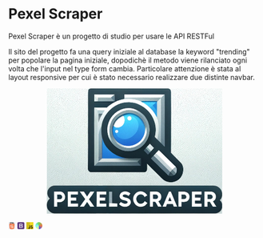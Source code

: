 # Pexel Scraper 
Pexel Scraper è un progetto di studio per usare le API RESTFul

Il sito del progetto fa una query iniziale al database la keyword "trending" per popolare la pagina iniziale, dopodichè il metodo viene rilanciato ogni volta che l'input nel type form cambia. Particolare attenzione è stata al layout responsive per cui è stato necessario realizzare due distinte navbar.

<p align="center">
  <img src="./media/Pex xel.png" alt="Virtual BookShelf Image" height="250px">
</p>

 <img src="./media/html5.png" width="14" height="14" alt="HTML5"/>  <img src="./media/5968672.png" width="14" height="14" alt="bootStrap"/>  <img src="./media/free-javascript-3628858-3029998.png" width="14" height="14" alt="JavaScript"/>  <img src="./media/DALLE.png" width="14" height="14" alt="DallE"/>

